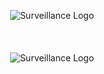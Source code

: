 <p align="center">
  <img align="center" src="https://user-images.githubusercontent.com/32225687/77373058-f6dbea80-6d45-11ea-8b1c-3a226854989e.png" alt="Surveillance Logo">
  <br><br><br><br>
  <img align="center" src="https://user-images.githubusercontent.com/32225687/77252671-1aaf0b80-6c34-11ea-9f1c-6abedbf221e5.png" alt="Surveillance Logo">
</p>

